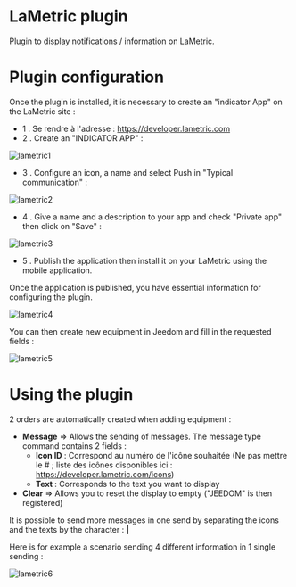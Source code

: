 # LaMetric plugin

Plugin to display notifications / information on LaMetric.

# Plugin configuration 

Once the plugin is installed, it is necessary to create an "indicator App" on the LaMetric site :

-   1 \. Se rendre à l'adresse : <https://developer.lametric.com>
-   2 \. Create an "INDICATOR APP" :

![lametric1](../images/lametric1.png)

-   3 \. Configure an icon, a name and select Push in "Typical communication" :

![lametric2](../images/lametric2.png)

-   4 \. Give a name and a description to your app and check "Private app" then click on "Save" :

![lametric3](../images/lametric3.png)

-   5 \. Publish the application then install it on your LaMetric using the mobile application.

Once the application is published, you have essential information for configuring the plugin.

![lametric4](../images/lametric4.png)

You can then create new equipment in Jeedom and fill in the requested fields :

![lametric5](../images/lametric5.png)

# Using the plugin 

2 orders are automatically created when adding equipment :

-   **Message** ⇒ Allows the sending of messages. The message type command contains 2 fields : 
    - **Icon ID** : Correspond au numéro de l'icône souhaitée (Ne pas mettre le \# ; liste des icônes disponibles ici : <https://developer.lametric.com/icons>)
    - **Text** : Corresponds to the text you want to display
-   **Clear** ⇒ Allows you to reset the display to empty ("JEEDOM" is then registered)

It is possible to send more messages in one send by separating the icons and the texts by the character : **|**

Here is for example a scenario sending 4 different information in 1 single sending :

![lametric6](../images/lametric6.png)
